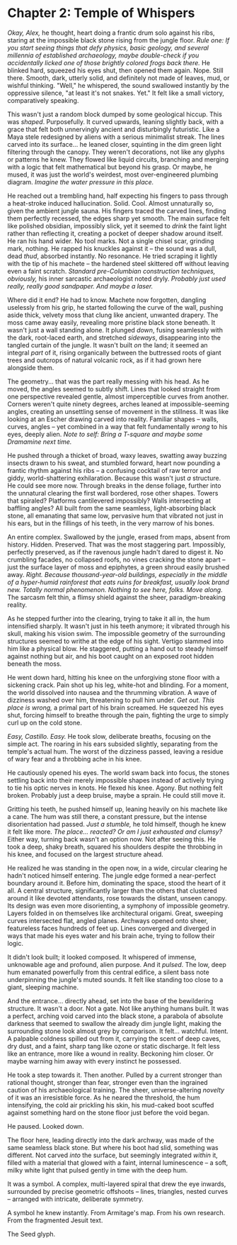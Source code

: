 # Chapter 2: Temple of Whispers

*Okay, Alex,* he thought, heart doing a frantic drum solo against his ribs, staring at the impossible black stone rising from the jungle floor. *Rule one: If you start seeing things that defy physics, basic geology, and several millennia of established archaeology, maybe double-check if you accidentally licked one of those brightly colored frogs back there.* He blinked hard, squeezed his eyes shut, then opened them again. Nope. Still there. Smooth, dark, utterly solid, and definitely not made of leaves, mud, or wishful thinking. "Well," he whispered, the sound swallowed instantly by the oppressive silence, "at least it's not snakes. Yet." It felt like a small victory, comparatively speaking.

This wasn't just a random block dumped by some geological hiccup. This was *shaped*. Purposefully. It curved upwards, leaning slightly back, with a grace that felt both unnervingly ancient and disturbingly futuristic. Like a Maya stele redesigned by aliens with a serious minimalist streak. The lines carved into its surface... he leaned closer, squinting in the dim green light filtering through the canopy. They weren't decorations, not like any glyphs or patterns he knew. They flowed like liquid circuits, branching and merging with a logic that felt mathematical but beyond his grasp. Or maybe, he mused, it was just the world's weirdest, most over-engineered plumbing diagram. *Imagine the water pressure in this place.*

He reached out a trembling hand, half expecting his fingers to pass through a heat-stroke induced hallucination. Solid. Cool. Almost unnaturally so, given the ambient jungle sauna. His fingers traced the carved lines, finding them perfectly recessed, the edges sharp yet smooth. The main surface felt like polished obsidian, impossibly slick, yet it seemed to *drink* the faint light rather than reflecting it, creating a pocket of deeper shadow around itself. He ran his hand wider. No tool marks. Not a single chisel scar, grinding mark, nothing. He rapped his knuckles against it – the sound was a dull, dead *thud*, absorbed instantly. No resonance. He tried scraping it lightly with the tip of his machete – the hardened steel skittered off without leaving even a faint scratch. *Standard pre-Columbian construction techniques, obviously,* his inner sarcastic archaeologist noted dryly. *Probably just used really, really good sandpaper. And maybe a laser.*

Where did it end? He had to know. Machete now forgotten, dangling uselessly from his grip, he started following the curve of the wall, pushing aside thick, velvety moss that clung like ancient, unwanted drapery. The moss came away easily, revealing more pristine black stone beneath. It wasn't just a wall standing alone. It plunged *down*, fusing seamlessly with the dark, root-laced earth, and stretched *sideways*, disappearing into the tangled curtain of the jungle. It wasn't built *on* the land; it seemed an integral *part* of it, rising organically between the buttressed roots of giant trees and outcrops of natural volcanic rock, as if it had grown here alongside them.

The geometry... that was the part really messing with his head. As he moved, the angles seemed to subtly shift. Lines that looked straight from one perspective revealed gentle, almost imperceptible curves from another. Corners weren't quite ninety degrees, arches leaned at impossible-seeming angles, creating an unsettling sense of movement in the stillness. It was like looking at an Escher drawing carved into reality. Familiar shapes – walls, curves, angles – yet combined in a way that felt fundamentally *wrong* to his eyes, deeply alien. *Note to self: Bring a T-square and maybe some Dramamine next time.*

He pushed through a thicket of broad, waxy leaves, swatting away buzzing insects drawn to his sweat, and stumbled forward, heart now pounding a frantic rhythm against his ribs – a confusing cocktail of raw terror and giddy, world-shattering exhilaration. Because this wasn't just *a* structure. He could see more now. Through breaks in the dense foliage, further into the unnatural clearing the first wall bordered, rose other shapes. Towers that spiraled? Platforms cantilevered impossibly? Walls intersecting at baffling angles? All built from the same seamless, light-absorbing black stone, all emanating that same low, pervasive hum that vibrated not just in his ears, but in the fillings of his teeth, in the very marrow of his bones.

An entire complex. Swallowed by the jungle, erased from maps, absent from history. Hidden. Preserved. That was the most staggering part. Impossibly, perfectly preserved, as if the ravenous jungle hadn't dared to digest it. No crumbling facades, no collapsed roofs, no vines cracking the stone apart – just the surface layer of moss and epiphytes, a green shroud easily brushed away. *Right. Because thousand-year-old buildings, especially in the middle of a hyper-humid rainforest that eats ruins for breakfast, usually look brand new. Totally normal phenomenon. Nothing to see here, folks. Move along.* The sarcasm felt thin, a flimsy shield against the sheer, paradigm-breaking reality.

As he stepped further into the clearing, trying to take it all in, the hum intensified sharply. It wasn't just in his teeth anymore; it vibrated through his skull, making his vision swim. The impossible geometry of the surrounding structures seemed to writhe at the edge of his sight. Vertigo slammed into him like a physical blow. He staggered, putting a hand out to steady himself against nothing but air, and his boot caught on an exposed root hidden beneath the moss.

He went down hard, hitting his knee on the unforgiving stone floor with a sickening crack. Pain shot up his leg, white-hot and blinding. For a moment, the world dissolved into nausea and the thrumming vibration. A wave of dizziness washed over him, threatening to pull him under. *Get out. This place is wrong,* a primal part of his brain screamed. He squeezed his eyes shut, forcing himself to breathe through the pain, fighting the urge to simply curl up on the cold stone.

*Easy, Castillo. Easy.* He took slow, deliberate breaths, focusing on the simple act. The roaring in his ears subsided slightly, separating from the temple's actual hum. The worst of the dizziness passed, leaving a residue of wary fear and a throbbing ache in his knee.

He cautiously opened his eyes. The world swam back into focus, the stones settling back into their merely impossible shapes instead of actively trying to tie his optic nerves in knots. He flexed his knee. Agony. But nothing felt broken. Probably just a deep bruise, maybe a sprain. He could still move it.

Gritting his teeth, he pushed himself up, leaning heavily on his machete like a cane. The hum was still there, a constant pressure, but the intense disorientation had passed. *Just a stumble,* he told himself, though he knew it felt like more. *The place... reacted? Or am I just exhausted and clumsy?* Either way, turning back wasn't an option now. Not after seeing this. He took a deep, shaky breath, squared his shoulders despite the throbbing in his knee, and focused on the largest structure ahead.

He realized he was standing in the open now, in a wide, circular clearing he hadn't noticed himself entering. The jungle edge formed a near-perfect boundary around it. Before him, dominating the space, stood the heart of it all. A central structure, significantly larger than the others that clustered around it like devoted attendants, rose towards the distant, unseen canopy. Its design was even more disorienting, a symphony of impossible geometry. Layers folded in on themselves like architectural origami. Great, sweeping curves intersected flat, angled planes. Archways opened onto sheer, featureless faces hundreds of feet up. Lines converged and diverged in ways that made his eyes water and his brain ache, trying to follow their logic.

It didn't look built; it looked composed. It whispered of immense, unknowable age and profound, alien purpose. And it *pulsed*. The low, deep hum emanated powerfully from this central edifice, a silent bass note underpinning the jungle's muted sounds. It felt like standing too close to a giant, sleeping machine.

And the entrance... directly ahead, set into the base of the bewildering structure. It wasn't a door. Not a gate. Not like anything humans built. It was a perfect, arching void carved into the black stone, a parabola of absolute darkness that seemed to swallow the already dim jungle light, making the surrounding stone look almost grey by comparison. It felt... watchful. Intent. A palpable coldness spilled out from it, carrying the scent of deep caves, dry dust, and a faint, sharp tang like ozone or static discharge. It felt less like an entrance, more like a wound in reality. Beckoning him closer. Or maybe warning him away with every instinct he possessed.

He took a step towards it. Then another. Pulled by a current stronger than rational thought, stronger than fear, stronger even than the ingrained caution of his archaeological training. The sheer, universe-altering *novelty* of it was an irresistible force. As he neared the threshold, the hum intensifying, the cold air prickling his skin, his mud-caked boot scuffed against something hard on the stone floor just before the void began.

He paused. Looked down.

The floor here, leading directly into the dark archway, was made of the same seamless black stone. But where his boot had slid, something was different. Not carved *into* the surface, but seemingly integrated *within* it, filled with a material that glowed with a faint, internal luminescence – a soft, milky white light that pulsed gently in time with the deep hum.

It was a symbol. A complex, multi-layered spiral that drew the eye inwards, surrounded by precise geometric offshoots – lines, triangles, nested curves – arranged with intricate, deliberate symmetry.

A symbol he knew instantly. From Armitage's map. From his own research. From the fragmented Jesuit text.

The Seed glyph. 